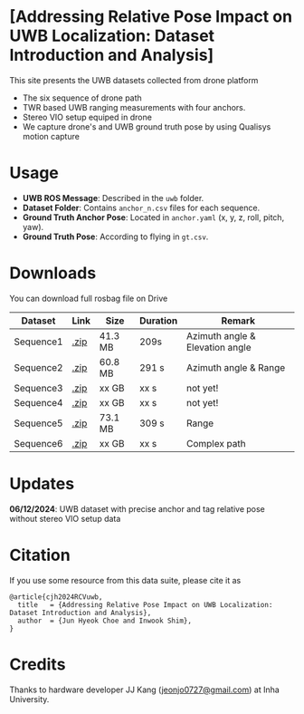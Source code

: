 # [Addressing Relative Pose Impact on UWB Localization: Dataset Introduction and Analysis]
This site presents the UWB datasets collected from drone platform
* The six sequence of drone path
* TWR based UWB ranging measurements with four anchors.
* Stereo VIO setup equiped in drone
* We capture drone's and UWB ground truth pose by using Qualisys motion capture


# Usage

- **UWB ROS Message**: Described in the `uwb` folder.
- **Dataset Folder**: Contains `anchor_n.csv` files for each sequence.
- **Ground Truth Anchor Pose**: Located in `anchor.yaml` (x, y, z, roll, pitch, yaw).
- **Ground Truth Pose**: According to flying in `gt.csv`.


# Downloads
You can download full rosbag file on Drive
<a name="tab-download"></a>
<table class="tg">
<thead>
  <tr>
    <th class="tg-6ibf">Dataset</th>
    <th class="tg-6ibf">Link</th>
    <th class="tg-6ibf">Size</th>
    <th class="tg-6ibf">Duration</th>
    <th class="tg-6ibf">Remark</th>
  </tr>
</thead>
<tbody>
  <tr>
    <td class="tg-v8dz">Sequence1</td>
    <td class="tg-6ibf"><a href="https://drive.google.com/file/d/1Jhw7XsIYu2Vrwtn08faMl7vYwbdgdcYL/view?usp=drive_link" target="_blank" rel="noopener noreferrer">.zip</a></td>
    <td class="tg-6ibf">41.3 MB</td>
    <td class="tg-6ibf">209s</td>
    <td class="tg-v8dz">Azimuth angle & Elevation angle </td>
  </tr>
  <tr>
    <td class="tg-v8dz">Sequence2</td>
    <td class="tg-9m02"><a href="https://drive.google.com/file/d/1F4t2GqY-9ezIc4wEYbCeMUADx1SmnoJx/view?usp=drive_link" target="_blank" rel="noopener noreferrer">.zip</a></td>
    <td class="tg-6ibf">60.8 MB</td>
    <td class="tg-6ibf">291 s</td>
    <td class="tg-v8dz">Azimuth angle & Range</td>
  </tr>
  <tr>
    <td class="tg-v8dz">Sequence3</td>
    <td class="tg-9m02"><a href="https://drive.google.com/file/d/1fApwS1YDeotqCV5BU-KjjOvlU3H-Ahw3/view?usp=drive_link" target="_blank" rel="noopener noreferrer">.zip</a></td>
    <td class="tg-6ibf">xx GB</td>
    <td class="tg-6ibf">xx s</td>
    <td class="tg-v8dz">not yet!</td>
  </tr>
  <tr>
    <td class="tg-v8dz">Sequence4</td>
    <td class="tg-9m02"><a href="https://drive.google.com/file/d/1fApwS1YDeotqCV5BU-KjjOvlU3H-Ahw3/view?usp=drive_link" target="_blank" rel="noopener noreferrer">.zip</a></td>
    <td class="tg-6ibf">xx GB</td>
    <td class="tg-6ibf">xx s</td>
    <td class="tg-v8dz">not yet!</td>
  </tr>
  <tr>
    <td class="tg-v8dz">Sequence5</td>
    <td class="tg-9m02"><a href="https://drive.google.com/file/d/1fApwS1YDeotqCV5BU-KjjOvlU3H-Ahw3/view?usp=drive_link" target="_blank" rel="noopener noreferrer">.zip</a></td>
    <td class="tg-6ibf">73.1 MB</td>
    <td class="tg-6ibf">309 s</td>
    <td class="tg-v8dz">Range</td>
  </tr>
  <tr>
    <td class="tg-v8dz">Sequence6</td>
    <td class="tg-9m02"><a href="https://drive.google.com/file/d/1fApwS1YDeotqCV5BU-KjjOvlU3H-Ahw3/view?usp=drive_link" target="_blank" rel="noopener noreferrer">.zip</a></td>
    <td class="tg-6ibf">xx GB</td>
    <td class="tg-6ibf">xx s</td>
    <td class="tg-v8dz">Complex path</td>
  </tr>
  </tr>
</tbody>
</table>




# Updates

**06/12/2024**: UWB dataset with precise anchor and tag relative pose without stereo VIO setup data

  # Citation
If you use some resource from this data suite, please cite it as

```
@article{cjh2024RCVuwb,
  title   = {Addressing Relative Pose Impact on UWB Localization: Dataset Introduction and Analysis},
  author  = {Jun Hyeok Choe and Inwook Shim},
}
```
# Credits
Thanks to hardware developer JJ Kang (jeonjo0727@gmail.com) at Inha University.
